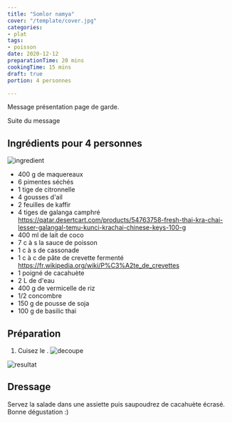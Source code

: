 ```yaml
---
title: "Somlor namya"
cover: "/template/cover.jpg"
categories:
- plat
tags:
- poisson
date: 2020-12-12
preparationTime: 20 mins
cookingTime: 15 mins
draft: true
portion: 4 personnes

---
```


Message présentation page de garde. 
<!--more--> 
Suite du message

## Ingrédients pour 4 personnes


![ingredient](01.jpg)

- 400 g de maquereaux
- 6 pimentes séchés
- 1 tige de citronnelle
- 4 gousses d'ail
- 2 feuilles de kaffir
- 4 tiges de galanga camphré https://qatar.desertcart.com/products/54763758-fresh-thai-kra-chai-lesser-galangal-temu-kunci-krachai-chinese-keys-100-g
- 400 ml de lait de coco
- 7 c à s la sauce de poisson
- 1 c à s de cassonade
- 1 c à c de pâte de crevette fermenté https://fr.wikipedia.org/wiki/P%C3%A2te_de_crevettes
- 1 poigné de cacahuète
- 2 L de d'eau
- 400 g de vermicelle de riz 
- 1/2 concombre
- 150 g de pousse de soja
- 100 g de basilic thai


## Préparation ##

1. Cuisez le .
![decoupe](02.jpg)



![resultat](04.jpg)

## Dressage ##

Servez la salade dans une assiette puis saupoudrez de cacahuète écrasé.
Bonne dégustation :)
